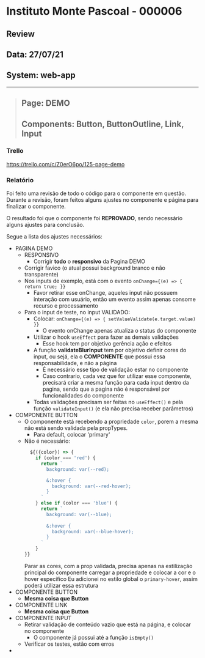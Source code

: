 # Instituto Monte Pascoal - 000006

## **Review**
## Data: 27/07/21
## System: web-app

***

> ## Page: DEMO  
> ## Components: Button, ButtonOutline, Link, Input  

### Trello
https://trello.com/c/Z0erO6po/125-page-demo  

### Relatório  
Foi feito uma revisão de todo o código para o componente em questão.  
Durante a revisão, foram feitos alguns ajustes no componente e página para finalizar o componente.  

<!-- O resultado foi que o componente foi **APROVADO** e o mesmo será movido para "Revisão Aprovada* e entrará em produção no proximo deploy.   -->

O resultado foi que o componente foi **REPROVADO**, sendo necessário alguns ajustes para conclusão.

Segue a lista dos ajustes necessários:

- PAGINA DEMO
  - RESPONSIVO
    - Corrigir **todo** o **responsivo** da Pagina DEMO
  - Corrigir favico (o atual possui background branco e não transparente)
  - Nos inputs de exemplo, está com o evento `onChange={(e) => { return true; }}`
    - Favor retirar esse onChange, aqueles input não possuem interação com usuário, então um evento assim apenas consome recurso e processamento
  - Para o input de teste, no input VALIDADO:
    - Colocar: `onChange={(e) => { setValueValidate(e.target.value) }}`
      - O evento onChange apenas atualiza o status do componente
    - Utilizar o hook `useEffect` para fazer as demais validações
      - Esse hook tem por objetivo gerência ação e efeitos
    - A função **validateBlurInput** tem por objetivo definir cores do input, ou sejá, ela o **COMPONENTE** que possui essa responsabilidade, e não a página
      - É necessário esse tipo de validação estar no componente
      - Caso contrario, cada vez que for utilizar esse componente, precisará criar a mesma função para cada input dentro da pagina, sendo que a pagina não é responsável por funcionalidades do componente
    - Todas validações precisam ser feitas no `useEffect()` e pela função `validateInput()` (e ela não precisa receber parâmetros) 
- COMPONENTE BUTTON
  - O componente está recebendo a propriedade `color`, porem a mesma não está sendo validada pela propTypes.
    - Para default, colocar 'primary'
  - Não é necessário: 
    ```js
      ${({color}) => {
        if (color === 'red') {
          return `
            background: var(--red);

            &:hover {
              background: var(--red-hover);
            }
          `
        } else if (color === 'blue') {
          return `
            background: var(--blue);
            
            &:hover {
              background: var(--blue-hover);
            }
          `
        }
    }}
    ```
    Parar as cores, com a prop validada, precisa apenas na estilização principal do componente carregar a propriedade e colocar a cor e o hover específico
    Eu adicionei no estilo global o `primary-hover`, assim poderá utilizar essa estrutura
- COMPONENTE BUTTON
  - **Mesma coisa que Button**
- COMPONENTE LINK
  - **Mesma coisa que Button**
- COMPONENTE INPUT
  - Retirar validação de conteúdo vazio que está na página, e colocar no componente
    - O componente já possui até a função `isEmpty()`
  - Verificar os testes, estão com erros
- 